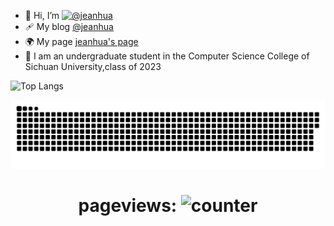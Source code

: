 - 👋 Hi, I’m [![@jeanhua](https://img.shields.io/badge/@jeanhua-8A2BE2)](https://github.com/jeanhua)
- 🩹 My blog [@jeanhua](https://www.cnblogs.com/jeanhua)
- 🌍 My page [jeanhua's page](https://jeanhua.github.io/home_page.github.io/)
- 🏫 I am an undergraduate student in the Computer Science College of Sichuan University,class of 2023

![Top Langs](https://github-readme-stats.vercel.app/api/top-langs/?username=jeanhua&theme=radical&bg_color=30,e96443,904e95&title_color=fff&text_color=fff)

<p align="center">
 <img width="1000" src="assets/github-snake.svg" alt="snake"/>
</p>

<div align="center">

 # pageviews:  ![counter](https://counter.seku.su/cmoe?name=jeanhua&theme=mbs)

</div>